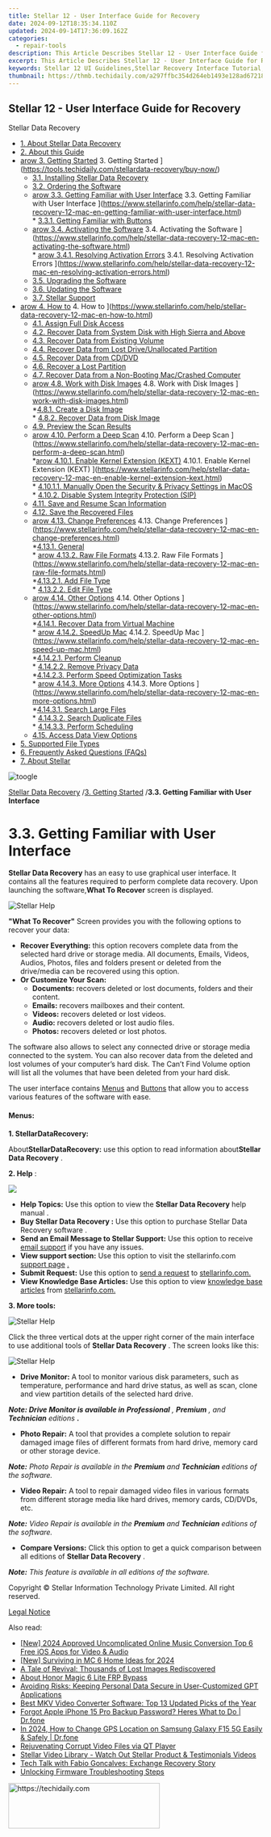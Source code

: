 ```yaml
---
title: Stellar 12 - User Interface Guide for Recovery
date: 2024-09-12T18:35:34.110Z
updated: 2024-09-14T17:36:09.162Z
categories:
  - repair-tools
description: This Article Describes Stellar 12 - User Interface Guide for Recovery
excerpt: This Article Describes Stellar 12 - User Interface Guide for Recovery
keywords: Stellar 12 UI Guidelines,Stellar Recovery Interface Tutorial,Stellar 12 Interface Documentation,Stellar 12 Recovery Procedures,Stellar 12 Recovery Interface Design,Stellar 12 Recovery Features Guide,Stellar 12 Recovery Interface Best Practices
thumbnail: https://thmb.techidaily.com/a297ffbc354d264eb1493e128ad67218845cfbc005c6762fe341027fca06ba6f.jpg
---
```


## Stellar 12 - User Interface Guide for Recovery

Stellar Data Recovery

* [1. About Stellar Data Recovery](https://tools.techidaily.com/stellardata-recovery/buy-now/)
* [2. About this Guide](https://tools.techidaily.com/stellardata-recovery/buy-now/)
* [arow 3. Getting Started](https://www.stellarinfo.com/help/public/frontEnd/onlinehelp/images/arow.png) 3\. Getting Started ](https://tools.techidaily.com/stellardata-recovery/buy-now/)  
  * [3.1. Installing Stellar Data Recovery](https://tools.techidaily.com/stellardata-recovery/buy-now/)  
  * [3.2. Ordering the Software](https://tools.techidaily.com/stellardata-recovery/buy-now/)  
  * [arow 3.3. Getting Familiar with User Interface](https://www.stellarinfo.com/help/public/frontEnd/onlinehelp/images/arow.png) 3.3\. Getting Familiar with User Interface ](https://www.stellarinfo.com/help/stellar-data-recovery-12-mac-en-getting-familiar-with-user-interface.html)  
         * [3.3.1. Getting Familiar with Buttons](https://tools.techidaily.com/stellardata-recovery/buy-now/)  
  * [arow 3.4. Activating the Software](https://www.stellarinfo.com/help/public/frontEnd/onlinehelp/images/arow.png) 3.4\. Activating the Software ](https://www.stellarinfo.com/help/stellar-data-recovery-12-mac-en-activating-the-software.html)  
         * [arow 3.4.1. Resolving Activation Errors](https://www.stellarinfo.com/help/public/frontEnd/onlinehelp/images/arow.png) 3.4.1\. Resolving Activation Errors ](https://www.stellarinfo.com/help/stellar-data-recovery-12-mac-en-resolving-activation-errors.html)  
  * [3.5. Upgrading the Software](https://tools.techidaily.com/stellardata-recovery/buy-now/)  
  * [3.6. Updating the Software](https://tools.techidaily.com/stellardata-recovery/buy-now/)  
  * [3.7. Stellar Support](https://tools.techidaily.com/stellardata-recovery/buy-now/)
* [arow 4. How to](https://www.stellarinfo.com/help/public/frontEnd/onlinehelp/images/arow.png) 4\. How to ](https://www.stellarinfo.com/help/stellar-data-recovery-12-mac-en-how-to.html)  
  * [4.1. Assign Full Disk Access](https://tools.techidaily.com/stellardata-recovery/buy-now/)  
  * [4.2. Recover Data from System Disk with High Sierra and Above](https://tools.techidaily.com/stellardata-recovery/buy-now/)  
  * [4.3. Recover Data from Existing Volume](https://tools.techidaily.com/stellardata-recovery/buy-now/)  
  * [4.4. Recover Data from Lost Drive/Unallocated Partition](https://tools.techidaily.com/stellardata-recovery/buy-now/)  
  * [4.5. Recover Data from CD/DVD](https://tools.techidaily.com/stellardata-recovery/buy-now/)  
  * [4.6. Recover a Lost Partition](https://tools.techidaily.com/stellardata-recovery/buy-now/)  
  * [4.7. Recover Data from a Non-Booting Mac/Crashed Computer](https://tools.techidaily.com/stellardata-recovery/buy-now/)  
  * [arow 4.8. Work with Disk Images](https://www.stellarinfo.com/help/public/frontEnd/onlinehelp/images/arow.png) 4.8\. Work with Disk Images ](https://www.stellarinfo.com/help/stellar-data-recovery-12-mac-en-work-with-disk-images.html)  
         *[4.8.1. Create a Disk Image](https://tools.techidaily.com/stellardata-recovery/buy-now/)  
         * [4.8.2. Recover Data from Disk Image](https://tools.techidaily.com/stellardata-recovery/buy-now/)  
  * [4.9. Preview the Scan Results](https://tools.techidaily.com/stellardata-recovery/buy-now/)  
  * [arow 4.10. Perform a Deep Scan](https://www.stellarinfo.com/help/public/frontEnd/onlinehelp/images/arow.png) 4.10\. Perform a Deep Scan ](https://www.stellarinfo.com/help/stellar-data-recovery-12-mac-en-perform-a-deep-scan.html)  
         *[arow 4.10.1. Enable Kernel Extension (KEXT)](https://www.stellarinfo.com/help/public/frontEnd/onlinehelp/images/arow.png) 4.10.1\. Enable Kernel Extension (KEXT) ](https://www.stellarinfo.com/help/stellar-data-recovery-12-mac-en-enable-kernel-extension-kext.html)  
                  * [4.10.1.1. Manually Open the Security & Privacy Settings in MacOS](https://shop-links.co/link/?exclusive=1&publisher_slug=itechdaily19598&url=https%3A%2F%2Fwww.stellarinfo.com%2Fhelp%2Fstellar-data-recovery-12-mac-en-manually-open-the-security-privacy-settings-in-macos.html)  
         * [4.10.2. Disable System Integrity Protection (SIP)](https://www.stellarinfo.com/help/stellar-data-recovery-12-mac-en-disable-system-integrity-protection-sip.html)  
  * [4.11. Save and Resume Scan Information](https://tools.techidaily.com/stellardata-recovery/buy-now/)  
  * [4.12. Save the Recovered Files](https://tools.techidaily.com/stellardata-recovery/buy-now/)  
  * [arow 4.13. Change Preferences](https://www.stellarinfo.com/help/public/frontEnd/onlinehelp/images/arow.png) 4.13\. Change Preferences ](https://www.stellarinfo.com/help/stellar-data-recovery-12-mac-en-change-preferences.html)  
         *[4.13.1. General](https://tools.techidaily.com/stellardata-recovery/buy-now/)  
         * [arow 4.13.2. Raw File Formats](https://www.stellarinfo.com/help/public/frontEnd/onlinehelp/images/arow.png) 4.13.2\. Raw File Formats ](https://www.stellarinfo.com/help/stellar-data-recovery-12-mac-en-raw-file-formats.html)  
                  *[4.13.2.1. Add File Type](https://tools.techidaily.com/stellardata-recovery/buy-now/)  
                  * [4.13.2.2. Edit File Type](https://tools.techidaily.com/stellardata-recovery/buy-now/)  
  * [arow 4.14. Other Options](https://www.stellarinfo.com/help/public/frontEnd/onlinehelp/images/arow.png) 4.14\. Other Options ](https://www.stellarinfo.com/help/stellar-data-recovery-12-mac-en-other-options.html)  
         *[4.14.1. Recover Data from Virtual Machine](https://tools.techidaily.com/stellardata-recovery/buy-now/)  
         * [arow 4.14.2. SpeedUp Mac](https://www.stellarinfo.com/help/public/frontEnd/onlinehelp/images/arow.png) 4.14.2\. SpeedUp Mac ](https://www.stellarinfo.com/help/stellar-data-recovery-12-mac-en-speed-up-mac.html)  
                  *[4.14.2.1. Perform Cleanup](https://tools.techidaily.com/stellardata-recovery/buy-now/)  
                  * [4.14.2.2. Remove Privacy Data](https://tools.techidaily.com/stellardata-recovery/buy-now/)  
                  *[4.14.2.3. Perform Speed Optimization Tasks](https://tools.techidaily.com/stellardata-recovery/buy-now/)  
         * [arow 4.14.3. More Options](https://www.stellarinfo.com/help/public/frontEnd/onlinehelp/images/arow.png) 4.14.3\. More Options ](https://www.stellarinfo.com/help/stellar-data-recovery-12-mac-en-more-options.html)  
                  *[4.14.3.1. Search Large Files](https://tools.techidaily.com/stellardata-recovery/buy-now/)  
                  * [4.14.3.2. Search Duplicate Files](https://tools.techidaily.com/stellardata-recovery/buy-now/)  
                  * [4.14.3.3. Perform Scheduling](https://tools.techidaily.com/stellardata-recovery/buy-now/)  
  * [4.15. Access Data View Options](https://tools.techidaily.com/stellardata-recovery/buy-now/)
* [5. Supported File Types](https://tools.techidaily.com/stellardata-recovery/buy-now/)
* [6. Frequently Asked Questions (FAQs)](https://www.stellarinfo.com/help/stellar-data-recovery-12-mac-en-frequently-asked-questions-faqs.html)
* [7. About Stellar](https://tools.techidaily.com/stellardata-recovery/buy-now/)

![toogle](https://www.stellarinfo.com/help/public/frontEnd/onlinehelp/images/toogle.png)

[Stellar Data Recovery](https://tools.techidaily.com/stellardata-recovery/buy-now/) /[3. Getting Started](https://tools.techidaily.com/stellardata-recovery/buy-now/) /**3.3\. Getting Familiar with User Interface**

# **3.3\. Getting Familiar with User Interface**

**Stellar Data Recovery** has an easy to use graphical user interface. It contains all the features required to perform complete data recovery. Upon launching the software,**What To Recover** screen is displayed.

![Stellar Help](https://www.stellarinfo.com/help/public/onlinehelp_img/stellar-data-recovery-12-mac-en/images/main%20screen.png)

**"What To Recover"** Screen provides you with the following options to recover your data:

* **Recover Everything:** this option recovers complete data from the selected hard drive or storage media. All documents, Emails, Videos, Audios, Photos, files and folders present or deleted from the drive/media can be recovered using this option.
* **Or Customize Your Scan:**  
  * **Documents:** recovers deleted or lost documents, folders and their content.  
  * **Emails:** recovers mailboxes and their content.  
  * **Videos:** recovers deleted or lost videos.  
  * **Audio:** recovers deleted or lost audio files.  
  * **Photos:** recovers deleted or lost photos.

 The software also allows to select any connected drive or storage media connected to the system. You can also recover data from the deleted and lost volumes of your computer’s hard disk. The Can’t Find Volume option will list all the volumes that have been deleted from your hard disk.

 The user interface contains [Menus](stellar-data-recovery-12-mac-en-getting-familiar-with-user-interface.html#Menus) and [Buttons](stellar-data-recovery-12-mac-en-getting-familiar-with-buttons.html) that allow you to access various features of the software with ease.

#### **Menus:**

**1\. StellarDataRecovery:**

 About**StellarDataRecovery:** use this option to read information about**Stellar Data Recovery** .

**2\. Help** :
  
![](https://www.stellarinfo.com/help/public/onlinehelp_img/stellar-data-recovery-12-mac-en/images/help-topic.png)

* **Help Topics:** Use this option to view the **Stellar Data Recovery**  help manual .
* **Buy Stellar Data Recovery :** Use this option to purchase Stellar Data Recovery software .
* **Send an Email Message to Stellar Support:** Use this option to receive [email support](mailto:support@stellarinfo.com) if you have any issues.
* **View support section:** Use this option to visit the stellarinfo.com [support page](https://tools.techidaily.com/stellardata-recovery/buy-now/) [.](https://www.stellarinfo.com/)
* **Submit Request:** Use this option to [send a request](https://tools.techidaily.com/stellardata-recovery/buy-now/) to [stellarinfo.com.](https://www.stellarinfo.com/)
* **View Knowledge Base Articles:** Use this option to view [knowledge base articles](https://tools.techidaily.com/stellardata-recovery/buy-now/) from [stellarinfo.com.](https://www.stellarinfo.com/)

**3\. More tools:**

![Stellar Help](https://www.stellarinfo.com/help/public/onlinehelp_img/stellar-data-recovery-12-mac-fr/images/4edit.png)

 Click the three vertical dots at the upper right corner of the main interface to use additional tools of **Stellar Data Recovery**  . The screen looks like this:

![Stellar Help](https://www.stellarinfo.com/help/public/onlinehelp_img/stellar-data-recovery-12-mac-en/images/more%20tools%20EN.png)

* **Drive Monitor:** A tool to monitor various disk parameters, such as temperature, performance and hard drive status, as well as scan, clone and view partition details of the selected hard drive.

 _**Note: Drive Monitor is available in** **Professional**  , **Premium** , and_ **_Technician_**   _editions_ **.**

* **Photo Repair:** A tool that provides a complete solution to repair damaged image files of different formats from hard drive, memory card or other storage device.

**_Note:_**   _Photo Repair is available in the **Premium** and **Technician** editions of the software._

* **Video Repair:** A tool to repair damaged video files in various formats from different storage media like hard drives, memory cards, CD/DVDs, etc.

_**Note:**  Video Repair is available in the **Premium** and **Technician**  editions of the software._

* **Compare Versions:**  Click this option to get a quick comparison between all editions of   **Stellar Data Recovery**  .

**_Note:_**   _This feature is available in all editions of the software._

 Copyright © Stellar Information Technology Private Limited. All right reserved.

[Legal Notice](https://tools.techidaily.com/stellardata-recovery/buy-now/)

<ins class="adsbygoogle"
     style="display:block"
     data-ad-format="autorelaxed"
     data-ad-client="ca-pub-7571918770474297"
     data-ad-slot="1223367746"></ins>

<ins class="adsbygoogle"
     style="display:block"
     data-ad-client="ca-pub-7571918770474297"
     data-ad-slot="8358498916"
     data-ad-format="auto"
     data-full-width-responsive="true"></ins>

<span class="atpl-alsoreadstyle">Also read:</span>
<div><ul>
<li><a href="https://youtube-lab.techidaily.com/024-approved-uncomplicated-online-music-conversion-top-6-free-ios-apps-for-video-and-audio/"><u>[New] 2024 Approved Uncomplicated Online Music Conversion Top 6 Free iOS Apps for Video & Audio</u></a></li>
<li><a href="https://video-capture.techidaily.com/new-surviving-in-mc-6-home-ideas-for-2024/"><u>[New] Surviving in MC 6 Home Ideas for 2024</u></a></li>
<li><a href="https://data-wizards.techidaily.com/a-tale-of-revival-thousands-of-lost-images-rediscovered/"><u>A Tale of Revival: Thousands of Lost Images Rediscovered</u></a></li>
<li><a href="https://bypass-frp.techidaily.com/about-honor-magic-6-lite-frp-bypass-by-drfone-android/"><u>About Honor Magic 6 Lite FRP Bypass</u></a></li>
<li><a href="https://tech-revival.techidaily.com/avoiding-risks-keeping-personal-data-secure-in-user-customized-gpt-applications/"><u>Avoiding Risks: Keeping Personal Data Secure in User-Customized GPT Applications</u></a></li>
<li><a href="https://some-approaches.techidaily.com/best-mkv-video-converter-software-top-13-updated-picks-of-the-year/"><u>Best MKV Video Converter Software: Top 13 Updated Picks of the Year</u></a></li>
<li><a href="https://iphone-unlock.techidaily.com/forgot-apple-iphone-15-pro-backup-password-heres-what-to-do-drfone-by-drfone-ios/"><u>Forgot Apple iPhone 15 Pro Backup Password? Heres What to Do | Dr.fone</u></a></li>
<li><a href="https://location-social.techidaily.com/in-2024-how-to-change-gps-location-on-samsung-galaxy-f15-5g-easily-and-safely-drfone-by-drfone-virtual-android/"><u>In 2024, How to Change GPS Location on Samsung Galaxy F15 5G Easily & Safely | Dr.fone</u></a></li>
<li><a href="https://data-wizards.techidaily.com/rejuvenating-corrupt-video-files-via-qt-player/"><u>Rejuvenating Corrupt Video Files via QT Player</u></a></li>
<li><a href="https://data-wizards.techidaily.com/stellar-video-library-watch-out-stellar-product-and-testimonials-videos/"><u>Stellar Video Library - Watch Out Stellar Product & Testimonials Videos</u></a></li>
<li><a href="https://data-wizards.techidaily.com/tech-talk-with-fabio-goncalves-exchange-recovery-story/"><u>Tech Talk with Fabio Goncalves: Exchange Recovery Story</u></a></li>
<li><a href="https://data-wizards.techidaily.com/unlocking-firmware-troubleshooting-steps/"><u>Unlocking Firmware Troubleshooting Steps</u></a></li>
</ul></div>

<!-- affiliate ads begin -->
<a href="https://aligracehair.sjv.io/c/5597632/2115931/19272" target="_top" id="2115931">
  <img src="//a.impactradius-go.com/display-ad/19272-2115931" border="0" alt="https://techidaily.com" width="300" height="90"/>
</a>
<img height="0" width="0" src="https://aligracehair.sjv.io/i/5597632/2115931/19272" style="position:absolute;visibility:hidden;" border="0" />
<!-- affiliate ads end -->

